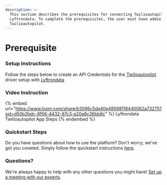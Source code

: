 ```yaml
---
description: >-
  This section describes the prerequisites for connecting Twilioautopilot to
  Lyftrondata. To complete the prerequisites, the user must have admin access to
  Twilioautopilot.
---
```


# Prerequisite

<mark style="color:blue;"></mark>

### Setup Instructions

Follow the steps below to create an API Credentials for the [Twilioautopilot](https://www.lyftrondata.com/integration/business-analytics/twillio/) driver setup with [Lyftrondata](https://www.lyftrondata.com)

### Video Instruction

{% embed url="https://www.loom.com/share/b3596c5da40e48598118440062a73275?sid=d50b2bdc-8f56-4432-97c3-a20a8c36bb8c" %}
Lyftrondata Twilioautopilot App Steps
{% endembed %}

### Quickstart Steps

Do you have questions about how to use the platform? Don't worry; we've got you covered. Simply follow the quickstart instructions [here](README.md).

### Questions? <a href="#questions" id="questions"></a>

We're always happy to help with any other questions you might have! [Set up a meeting with our experts](https://www.lyftrondata.com/book-a-meeting/).

